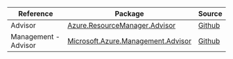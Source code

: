 | Reference | Package | Source |
|---|---|---|
|Advisor|[Azure.ResourceManager.Advisor](https://www.nuget.org/packages/Azure.ResourceManager.Advisor)|[Github](https://github.com/Azure/azure-sdk-for-net/blob/main/sdk/advisor/Azure.ResourceManager.Advisor)|
|Management - Advisor|[Microsoft.Azure.Management.Advisor](https://www.nuget.org/packages/Microsoft.Azure.Management.Advisor)|[Github](https://github.com/Azure/azure-sdk-for-net)|
